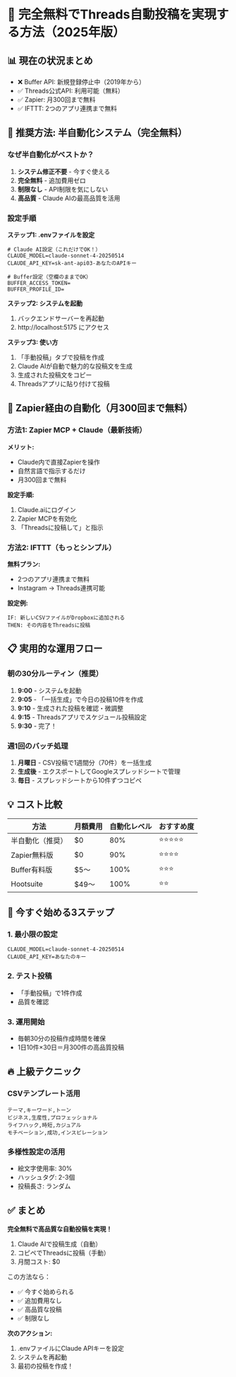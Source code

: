 # 🎯 完全無料でThreads自動投稿を実現する方法（2025年版）

## 📊 現在の状況まとめ

- ❌ Buffer API: 新規登録停止中（2019年から）
- ✅ Threads公式API: 利用可能（無料）
- ✅ Zapier: 月300回まで無料
- ✅ IFTTT: 2つのアプリ連携まで無料

## 🚀 推奨方法: 半自動化システム（完全無料）

### なぜ半自動化がベストか？

1. **システム修正不要** - 今すぐ使える
2. **完全無料** - 追加費用ゼロ
3. **制限なし** - API制限を気にしない
4. **高品質** - Claude AIの最高品質を活用

### 設定手順

**ステップ1: .envファイルを設定**
```env
# Claude AI設定（これだけでOK！）
CLAUDE_MODEL=claude-sonnet-4-20250514
CLAUDE_API_KEY=sk-ant-api03-あなたのAPIキー

# Buffer設定（空欄のままでOK）
BUFFER_ACCESS_TOKEN=
BUFFER_PROFILE_ID=
```

**ステップ2: システムを起動**
1. バックエンドサーバーを再起動
2. http://localhost:5175 にアクセス

**ステップ3: 使い方**
1. 「手動投稿」タブで投稿を作成
2. Claude AIが自動で魅力的な投稿文を生成
3. 生成された投稿文をコピー
4. Threadsアプリに貼り付けて投稿

## 🤖 Zapier経由の自動化（月300回まで無料）

### 方法1: Zapier MCP + Claude（最新技術）

**メリット:**
- Claude内で直接Zapierを操作
- 自然言語で指示するだけ
- 月300回まで無料

**設定手順:**
1. Claude.aiにログイン
2. Zapier MCPを有効化
3. 「Threadsに投稿して」と指示

### 方法2: IFTTT（もっとシンプル）

**無料プラン:**
- 2つのアプリ連携まで無料
- Instagram → Threads連携可能

**設定例:**
```
IF: 新しいCSVファイルがDropboxに追加される
THEN: その内容をThreadsに投稿
```

## 📋 実用的な運用フロー

### 朝の30分ルーティン（推奨）

1. **9:00** - システムを起動
2. **9:05** - 「一括生成」で今日の投稿10件を作成
3. **9:10** - 生成された投稿を確認・微調整
4. **9:15** - Threadsアプリでスケジュール投稿設定
5. **9:30** - 完了！

### 週1回のバッチ処理

1. **月曜日** - CSV投稿で1週間分（70件）を一括生成
2. **生成後** - エクスポートしてGoogleスプレッドシートで管理
3. **毎日** - スプレッドシートから10件ずつコピペ

## 💡 コスト比較

| 方法 | 月額費用 | 自動化レベル | おすすめ度 |
|------|----------|------------|-----------|
| 半自動化（推奨） | $0 | 80% | ⭐⭐⭐⭐⭐ |
| Zapier無料版 | $0 | 90% | ⭐⭐⭐⭐ |
| Buffer有料版 | $5〜 | 100% | ⭐⭐⭐ |
| Hootsuite | $49〜 | 100% | ⭐⭐ |

## 🎯 今すぐ始める3ステップ

### 1. 最小限の設定
```env
CLAUDE_MODEL=claude-sonnet-4-20250514
CLAUDE_API_KEY=あなたのキー
```

### 2. テスト投稿
- 「手動投稿」で1件作成
- 品質を確認

### 3. 運用開始
- 毎朝30分の投稿作成時間を確保
- 1日10件×30日＝月300件の高品質投稿

## 🔥 上級テクニック

### CSVテンプレート活用
```csv
テーマ,キーワード,トーン
ビジネス,生産性,プロフェッショナル
ライフハック,時短,カジュアル
モチベーション,成功,インスピレーション
```

### 多様性設定の活用
- 絵文字使用率: 30%
- ハッシュタグ: 2-3個
- 投稿長さ: ランダム

## ✅ まとめ

**完全無料で高品質な自動投稿を実現！**

1. Claude AIで投稿生成（自動）
2. コピペでThreadsに投稿（手動）
3. 月間コスト: $0

この方法なら：
- ✅ 今すぐ始められる
- ✅ 追加費用なし
- ✅ 高品質な投稿
- ✅ 制限なし

**次のアクション:**
1. .envファイルにClaude APIキーを設定
2. システムを再起動
3. 最初の投稿を作成！